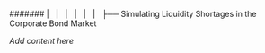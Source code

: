 ####### |   |   |   |   |   |   ├── Simulating Liquidity Shortages in the Corporate Bond Market

*Add content here*